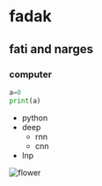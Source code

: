 # fadak
## fati and narges
### computer


```python
a=0
print(a)
```

- python
- deep
  - rnn
  - cnn
- lnp

![flower](https://encrypted-tbn0.gstatic.com/images?q=tbn:ANd9GcR0_pw1BpBfuZAevTRIg7RFQD1NZzdrEy016w&s)
